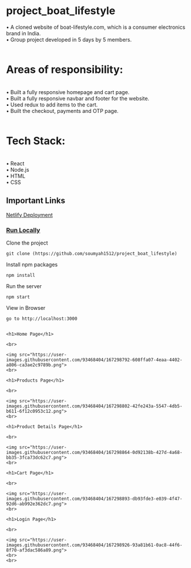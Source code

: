 # project_boat_lifestyle
• A cloned website of boat-lifestyle.com, which is a consumer electronics brand in India. <br>
• Group project developed in 5 days by 5 members.
<br>
<br>
<h1>Areas of responsibility:</h1><br>
• Built a fully responsive homepage and cart page. <br>
• Built a fully responsive navbar and footer for the website. <br>
• Used redux to add items to the cart. <br>
• Built the checkout, payments and OTP page.
<br>
<br>
<h1>Tech Stack:</h1> <br>
• React <br>
• Node.js <br>
• HTML <br>
• CSS <br>

## Important Links
<a href="https://tangerine-sunshine-7e926e.netlify.app/">Netlify Deployment</a>
### <u>Run Locally</u>

Clone the project

```
git clone (https://github.com/soumyah1512/project_boat_lifestyle)
```

Install npm packages

```
npm install
```

Run the server

```
npm start
```

View in Browser

```
go to http://localhost:3000


<h1>Home Page</h1>

<br>

<img src="https://user-images.githubusercontent.com/93468404/167298792-608ffa07-4eaa-4402-a806-ca3ae2c9789b.png">
<br>

<h1>Products Page</h1>

<br>

<img src="https://user-images.githubusercontent.com/93468404/167298802-42fe243a-5547-4db5-b611-6f12c0953c12.png">
<br>

<h1>Product Details Page</h1>

<br>

<img src="https://user-images.githubusercontent.com/93468404/167298864-0d92138b-427d-4a68-bb35-3fca73dc62c7.png">
<br>

<h1>Cart Page</h1>

<br>

<img src="https://user-images.githubusercontent.com/93468404/167298893-db93fde3-e039-4f47-92d6-ab992e362dc7.png">
<br>

<h1>Login Page</h1>

<br>

<img src="https://user-images.githubusercontent.com/93468404/167298926-93a81b61-0ac8-44f6-8f70-af3dac586a89.png">
<br>
<br>
